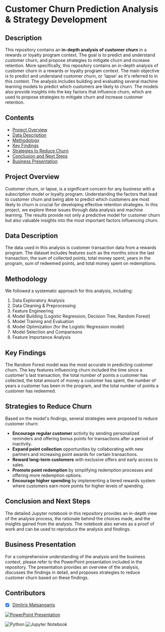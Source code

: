 # Customer Churn Prediction Analysis & Strategy Development

## Description
This repository contains an **in-depth analysis of customer churn** in a rewards or loyalty program context. The goal is to predict and understand customer churn, and propose strategies to mitigate churn and increase retention. More specifically, this repository contains an in-depth analysis of customer churn in a rewards or loyalty program context. The main objective is to predict and understand customer churn, or 'lapse' as it's referred to in this context. The analysis includes building and evaluating several machine learning models to predict which customers are likely to churn. The models also provide insights into the key factors that influence churn, which are used to propose strategies to mitigate churn and increase customer retention.

## Contents 
- [Project Overview](#project-overview)
- [Data Description](#data-description)
- [Methodology](#methodology)
- [Key Findings](#key-findings)
- [Strategies to Reduce Churn](#strategies-to-reduce-churn)
- [Conclusion and Next Steps](#conclusion-and-next-steps)
- [Business Presentation](#business-presentation)

## Project Overview
Customer churn, or lapse, is a significant concern for any business with a subscription model or loyalty program. Understanding the factors that lead to customer churn and being able to predict which customers are most likely to churn is crucial for developing effective retention strategies. In this project, we explore these issues through data analysis and machine learning. The results provide not only a predictive model for customer churn but also valuable insights into the most important factors influencing churn.

## Data Description
The data used in this analysis is customer transaction data from a rewards program. The dataset includes features such as the months since the last transaction, the sum of collected points, total money spent, years in the program, sum of redeemed points, and total money spent on redemptions.

## Methodology
We followed a systematic approach for this analysis, including:
1. Data Exploratory Analysis
2. Data Cleaning & Preprocessing
3. Feature Engineering
4. Model Building (Logistic Regression, Decision Tree, Random Forest)
5. Model Training and Evaluation
6. Model Optimization (for the Logistic Regression model)
7. Model Selection and Comparisons
8. Feature Importance Analysis

## Key Findings
The Random Forest model was the most accurate in predicting customer churn. The key features influencing churn included the time since a customer's last transaction, the total number of points a customer has collected, the total amount of money a customer has spent, the number of years a customer has been in the program, and the total number of points a customer has redeemed.

## Strategies to Reduce Churn
Based on the model's findings, several strategies were proposed to reduce customer churn:
- **Encourage regular customer** activity by sending personalized reminders and offering bonus points for transactions after a period of inactivity.
- **Expand point collection** opportunities by collaborating with new partners and increasing point awards for certain transactions.
- **Reward long-term customers** with exclusive offers and early access to sales.
- **Promote point redemption** by simplifying redemption processes and offering more redemption options.
- **Encourage higher spending** by implementing a tiered rewards system where customers earn more points for higher levels of spending.

## Conclusion and Next Steps
The detailed Jupyter notebook in this repository provides an in-depth view of the analysis process, the rationale behind the choices made, and the insights gained from the analysis. The notebook also serves as a proof of work and can be used to reproduce the analysis and findings.

## Business Presentation
For a comprehensive understanding of the analysis and the business context, please refer to the PowerPoint presentation included in the repository. The presentation provides an overview of the analysis, discusses the findings in detail, and proposes strategies to reduce customer churn based on these findings.

## Contributors

- [x] [Dimitris Matsanganis](https://github.com/dmatsanganis)



[![PowerPoint Presentation](https://img.shields.io/badge/PowerPoint-Presentation-brightgreen)](LINK_TO_YOUR_PPTX)


![Python](https://img.shields.io/badge/python-3670A0?style=for-the-badge&logo=python&logoColor=ffdd54)
![Jupyter Notebook](https://img.shields.io/badge/jupyter-%23FA0F00.svg?style=for-the-badge&logo=jupyter&logoColor=white)
